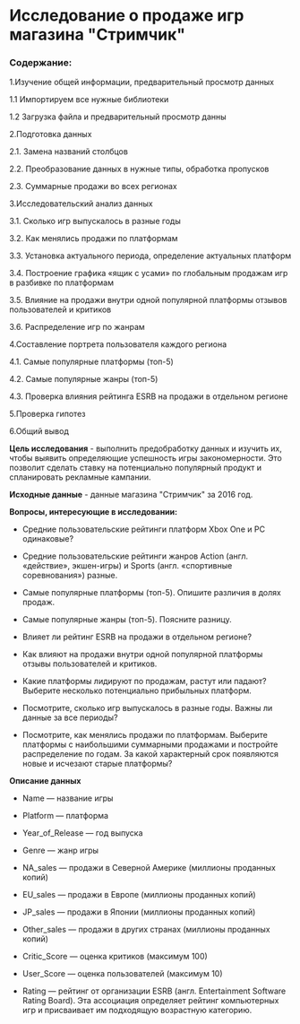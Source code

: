 # Исследование о продаже игр магазина "Стримчик"
### Содержание:
1.Изучение общей информации, предварительный просмотр данных

1.1 Импортируем все нужные библиотеки

1.2 Загрузка файла и предварительный просмотр данны

2.Подготовка данных

2.1. Замена названий столбцов

2.2. Преобразование данных в нужные типы, обработка пропусков

2.3. Суммарные продажи во всех регионах

3.Исследовательский анализ данных

3.1. Cколько игр выпускалось в разные годы

3.2. Как менялись продажи по платформам

3.3. Установка актуального периода, определение актуальных платформ

3.4. Построение графика «ящик с усами» по глобальным продажам игр в разбивке по платформам

3.5. Влияние на продажи внутри одной популярной платформы отзывов пользователей и критиков

3.6. Распределение игр по жанрам

4.Составление портрета пользователя каждого региона

4.1. Самые популярные платформы (топ-5)

4.2. Самые популярные жанры (топ-5)

4.3. Проверка влияния рейтинга ESRB на продажи в отдельном регионе

5.Проверка гипотез 

6.Общий вывод

<b>Цель исследования</b> - выполнить предобработку данных и изучить их, чтобы выявить определяющие успешность игры закономерности. Это позволит сделать ставку на потенциально популярный продукт и спланировать рекламные кампании.

<b>Исходные данные</b> - данные магазина "Стримчик" за 2016 год.

<b>Вопросы, интересующие в исследовании:</b>

- Средние пользовательские рейтинги платформ Xbox One и PC одинаковые?

- Средние пользовательские рейтинги жанров Action (англ. «действие», экшен-игры) и Sports (англ. «спортивные соревнования») разные.

- Самые популярные платформы (топ-5). Опишите различия в долях продаж.

- Самые популярные жанры (топ-5). Поясните разницу.

- Влияет ли рейтинг ESRB на продажи в отдельном регионе?

- Как влияют на продажи внутри одной популярной платформы отзывы пользователей и критиков.

- Какие платформы лидируют по продажам, растут или падают? Выберите несколько потенциально прибыльных платформ.

- Посмотрите, сколько игр выпускалось в разные годы. Важны ли данные за все периоды?

- Посмотрите, как менялись продажи по платформам. Выберите платформы с наибольшими суммарными продажами и постройте распределение по годам. За какой характерный срок появляются новые и исчезают старые платформы?

**Описание данных**

- Name — название игры

- Platform — платформа

- Year_of_Release — год выпуска

- Genre — жанр игры

- NA_sales — продажи в Северной Америке (миллионы проданных копий)

- EU_sales — продажи в Европе (миллионы проданных копий)

- JP_sales — продажи в Японии (миллионы проданных копий)

- Other_sales — продажи в других странах (миллионы проданных копий)

- Critic_Score — оценка критиков (максимум 100)

- User_Score — оценка пользователей (максимум 10)

- Rating — рейтинг от организации ESRB (англ. Entertainment Software Rating Board). Эта ассоциация определяет рейтинг 
компьютерных игр и присваивает им подходящую возрастную категорию.
